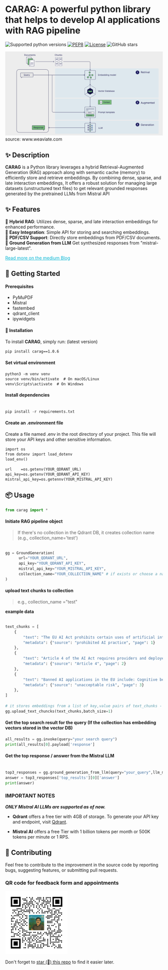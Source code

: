 <!-- Python library -->
<div align="centre" >
  <h1 align="centre"> CARAG: A powerful python library that helps to develop AI applications with RAG pipeline </h1>
</div>
  
![Supported python versions](https://img.shields.io/badge/python->=3.9-blue)
[![PEP8](https://img.shields.io/badge/code%20style-pep8-black.svg)](https://www.python.org/dev/peps/pep-0008/)
[![License](https://img.shields.io/badge/License-GPL%203.0-blue.svg)](LICENSE)
![GitHub stars](https://img.shields.io/github/stars/rizwandel/Build-standard-RAG-with-Qdrant?color=red&label=stars&logoColor=black&style=social)


<div align="centre" >
<img src="images/vanilla_rag.png" alt="weaviate">
<h8 align="left"> source: www.weaviate.com </h8>
</div>
  

## ✨ Description

**CARAG** is a Python library leverages a hybrid Retrieval-Augmented Generation (RAG) approach along with semantic cache (memory) to efficiently store and retrieve embeddings. By combining dense, sparse, and late interaction embeddings, It offers a robust solution for managing large datasets (unstructured text files) to get relevant grounded responses generated by the pretrained LLMs from Mistral API 

## ✨ Features
🚀 **Hybrid RAG**: Utilizes dense, sparse, and late interaction embeddings for enhanced performance.  
🔌 **Easy Integration**: Simple API for storing and searching embeddings.  
📄 **PDF/CSV Support**: Directly store embeddings from PDF/CSV documents.  
🎉  **Ground Generation from LLM** Get synthesized responses from "mistral-large-latest".

<!-- Links -->
<p align="left">
  <a href="https://rizdelhi.medium.com/carag-a-powerful-python-library-for-semantic-search" style="color: #06b6d4;"> Read more on the medium Blog</a> 
</p>

## 🌱 Getting Started
#### Prerequisites
- PyMuPDF
- Mistral
- fastembed
- qdrant_client
- ipywidgets

#### 🚀 Installation

To install **CARAG**, simply run: (latest version)

```bash
pip install carag==1.0.6 
```
#### Set virtual environment 
```
python3 -m venv venv
source venv/bin/activate  # On macOS/Linux
venv\Scripts\activate  # On Windows
```
#### Install dependencies

```python

pip install -r requirements.txt

```
#### Create an .environment file
Create a file named .env in the root directory of your project. This file will store your API keys and other sensitive information.

```
import os
from dotenv import load_dotenv
load_env()

url    =os.getenv(YOUR_QDRANT_URL)
api_key=os.getenv(YOUR_QDRANT_API_KEY)
mistral_api_key=os.getennv(YOUR_MISTRAL_API_KEY)
```

## 📦 Usage

```python
from carag import *
```

#### Initiate RAG pipeline object 
> If there's no collection in the Qdrant DB, it creates collection name (e.g., collection_name='test')

```python

gg = GroundGeneration(
      url="YOUR_QDRANT_URL", 
      api_key="YOUR_QDRANT_API_KEY",
      mistral_api_key="YOUR_MISTRAL_API_KEY",
      collection_name="YOUR_COLLECTION_NAME" # if exists or choose a name (collection with the choosen name will be created)
)

```
#### upload text chunks to collection
> e.g., collection_name ="test"

**example data**
```python

text_chunks = [
    {
        "text": "The EU AI Act prohibits certain uses of artificial intelligence (AI). These include AI systems that manipulate people's decisions or exploit their vulnerabilities, systems that evaluate or classify people based on their social behavior or personal traits, and systems that predict a person's risk of committing a crime.",
        "metadata": {"source": "prohibited AI practice", "page": 1}
    },
    {
        "text": "Article 4 of the AI Act requires providers and deployers of AI systems to ensure a sufficient level of AI literacy to their staff and anyone using the systems on their behalf. The article entered into application on 2 February 2025. Several organisations have anticipated and prepared themselves",
        "metadata": {"source": "Article 4", "page": 2}
    },
    {
        "text": "Banned AI applications in the EU include: Cognitive behavioural manipulation of people or specific vulnerable groups: for example voice-activated toys that encourage dangerous behaviour in children",
        "metadata": {"source": "unacceptable risk", "page": 3}
    },
]

# it stores embeddings from a list of key,value pairs of text_chunks - List[Dict]
gg.upload_text_chuncks(text_chunks,batch_size=1)

```
#### Get the top search result for the query (If the collection has embedding vectors stored in the vector DB)

```python
all_results = gg.invoke(query="your search query")
print(all_results[0].payload['response']
```
#### Get the top response / answer from the Mistral LLM

```python

top3_responses = gg.ground_generation_from_llm(query="your_query",llm_model_name="mistral-large-latest", temperature=0, max_tohens=10000) # temparature=0 precise; temparature=1 random
answer = top3_responses['top_results'][0]['answer']
print(answer)

```

### IMPORTANT NOTES

***ONLY Mistral AI LLMs are supported as of now.***

- **Qdrant** offers a free tier with 4GB of storage. To generate your API key and endpoint, visit [Qdrant](https://qdrant.tech/).

- **Mistral AI** offers a free Tier with 1 billion tokens per month or 500K tokens per minute or 1 RPS.

## 🤝 Contributing  

Feel free to contribute to the improvement in the source code by reporting bugs, suggesting features, or submitting pull requests.

### QR code for feedback form and appointments

<div align="left" >
<img src="images/gravatar_QR.png" alt="QR code" width="200" height="200">
</div>



Don't forget to [star (🌟) this repo](https://github.com/rizwandel/Build-standard-RAG-with-Qdrant) to find it easier later.
